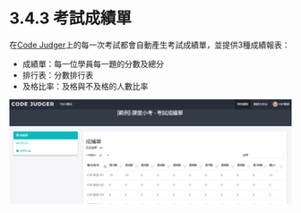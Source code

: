 # 3.4.3 考試成績單

在[Code Judger](http://www.codejudger.com)上的每一次考試都會自動產生考試成績單，並提供3種成績報表：

* 成績單：每一位學員每一題的分數及總分
* 排行表：分數排行表
* 及格比率：及格與不及格的人數比率

![](../../.gitbook/assets/cjmd03-ke-cheng-03-kao-shi-zong-guan-04-kao-shi-cheng-ji-dan-01.png)

